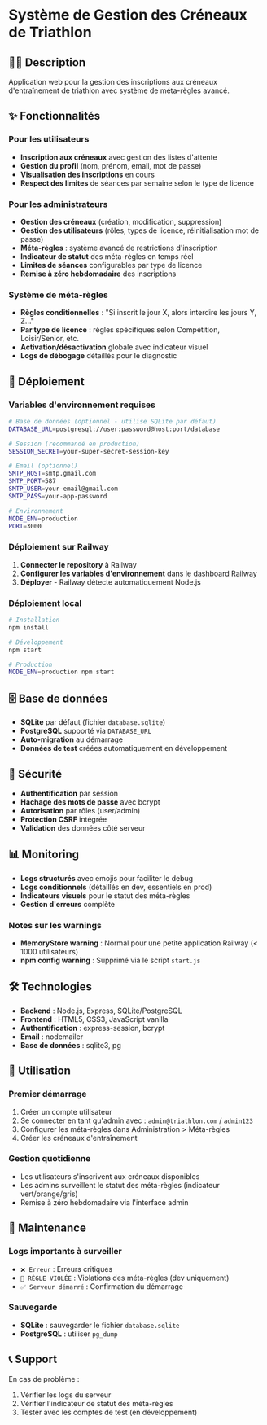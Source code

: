 # Système de Gestion des Créneaux de Triathlon

## 🏊‍♂️ Description
Application web pour la gestion des inscriptions aux créneaux d'entraînement de triathlon avec système de méta-règles avancé.

## ✨ Fonctionnalités

### Pour les utilisateurs
- **Inscription aux créneaux** avec gestion des listes d'attente
- **Gestion du profil** (nom, prénom, email, mot de passe)
- **Visualisation des inscriptions** en cours
- **Respect des limites** de séances par semaine selon le type de licence

### Pour les administrateurs
- **Gestion des créneaux** (création, modification, suppression)
- **Gestion des utilisateurs** (rôles, types de licence, réinitialisation mot de passe)
- **Méta-règles** : système avancé de restrictions d'inscription
- **Indicateur de statut** des méta-règles en temps réel
- **Limites de séances** configurables par type de licence
- **Remise à zéro hebdomadaire** des inscriptions

### Système de méta-règles
- **Règles conditionnelles** : "Si inscrit le jour X, alors interdire les jours Y, Z..."
- **Par type de licence** : règles spécifiques selon Compétition, Loisir/Senior, etc.
- **Activation/désactivation** globale avec indicateur visuel
- **Logs de débogage** détaillés pour le diagnostic

## 🚀 Déploiement

### Variables d'environnement requises

```bash
# Base de données (optionnel - utilise SQLite par défaut)
DATABASE_URL=postgresql://user:password@host:port/database

# Session (recommandé en production)
SESSION_SECRET=your-super-secret-session-key

# Email (optionnel)
SMTP_HOST=smtp.gmail.com
SMTP_PORT=587
SMTP_USER=your-email@gmail.com
SMTP_PASS=your-app-password

# Environnement
NODE_ENV=production
PORT=3000
```

### Déploiement sur Railway

1. **Connecter le repository** à Railway
2. **Configurer les variables d'environnement** dans le dashboard Railway
3. **Déployer** - Railway détecte automatiquement Node.js

### Déploiement local

```bash
# Installation
npm install

# Développement
npm start

# Production
NODE_ENV=production npm start
```

## 🗄️ Base de données

- **SQLite** par défaut (fichier `database.sqlite`)
- **PostgreSQL** supporté via `DATABASE_URL`
- **Auto-migration** au démarrage
- **Données de test** créées automatiquement en développement

## 🔐 Sécurité

- **Authentification** par session
- **Hachage des mots de passe** avec bcrypt
- **Autorisation** par rôles (user/admin)
- **Protection CSRF** intégrée
- **Validation** des données côté serveur

## 📊 Monitoring

- **Logs structurés** avec emojis pour faciliter le debug
- **Logs conditionnels** (détaillés en dev, essentiels en prod)
- **Indicateurs visuels** pour le statut des méta-règles
- **Gestion d'erreurs** complète

### Notes sur les warnings
- **MemoryStore warning** : Normal pour une petite application Railway (< 1000 utilisateurs)
- **npm config warning** : Supprimé via le script `start.js`

## 🛠️ Technologies

- **Backend** : Node.js, Express, SQLite/PostgreSQL
- **Frontend** : HTML5, CSS3, JavaScript vanilla
- **Authentification** : express-session, bcrypt
- **Email** : nodemailer
- **Base de données** : sqlite3, pg

## 📝 Utilisation

### Premier démarrage
1. Créer un compte utilisateur
2. Se connecter en tant qu'admin avec : `admin@triathlon.com` / `admin123`
3. Configurer les méta-règles dans Administration > Méta-règles
4. Créer les créneaux d'entraînement

### Gestion quotidienne
- Les utilisateurs s'inscrivent aux créneaux disponibles
- Les admins surveillent le statut des méta-règles (indicateur vert/orange/gris)
- Remise à zéro hebdomadaire via l'interface admin

## 🔧 Maintenance

### Logs importants à surveiller
- `❌ Erreur` : Erreurs critiques
- `🚫 RÈGLE VIOLÉE` : Violations des méta-règles (dev uniquement)
- `✅ Serveur démarré` : Confirmation du démarrage

### Sauvegarde
- **SQLite** : sauvegarder le fichier `database.sqlite`
- **PostgreSQL** : utiliser `pg_dump`

## 📞 Support

En cas de problème :
1. Vérifier les logs du serveur
2. Vérifier l'indicateur de statut des méta-règles
3. Tester avec les comptes de test (en développement)
